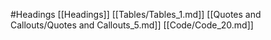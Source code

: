 #Headings 
 [[Headings]]
[[Tables/Tables_1.md]]
[[Quotes and Callouts/Quotes and Callouts_5.md]]
[[Code/Code_20.md]]